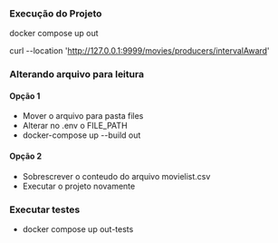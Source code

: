 ### Execução do Projeto
docker compose up out

curl --location 'http://127.0.0.1:9999/movies/producers/intervalAward'

### Alterando arquivo para leitura
#### Opção 1
- Mover o arquivo para pasta files
- Alterar no .env o FILE_PATH
- docker-compose up --build out

#### Opção 2
- Sobrescrever o conteudo do arquivo movielist.csv
- Executar o projeto novamente


### Executar testes
- docker compose up out-tests